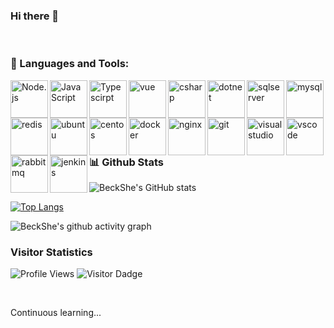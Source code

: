 <!-- 1. github主页欢迎，以及个人情况简略介绍 -->

### Hi there 👋

<!-- 
**BeckShe/BeckShe** is a ✨ _special_ ✨ repository because its `README.md` (this file) appears on your GitHub profile.

Here are some ideas to get you started:

- 🔭 I’m currently working on ...
- 🌱 I’m currently learning ...
- 👯 I’m looking to collaborate on ...
- 🤔 I’m looking for help with ...
- 💬 Ask me about ...
- 📫 How to reach me: ...
- 😄 Pronouns: ...
- ⚡ Fun fact: ... -->

<br/>

<!-- 2. 技能点和使用工具 -->

### 🔨 Languages and Tools: 
<!--  前端  -->

<!-- NodejS -->
<a href="https://nodejs.org" target="_blank"><img align="left" alt="Node.js" height ="60px" src="https://api.iconify.design/logos:nodejs-icon-alt.svg"></a>
<!-- JavaScript -->
<a href="https://developer.mozilla.org/en-US/docs/Web/JavaScript" target="_blank"> <img align="left" alt="JavaScript" height ="60px"  src="https://api.iconify.design/devicon:javascript.svg"> </a>
<!-- TypeScript -->
<a href="https://www.typescriptlang.org/" target="_blank"><img align="left" alt="Typescirpt" height ="60px" src="https://api.iconify.design/devicon:typescript.svg"></a>
<!-- VuejS -->
<a href="https://vuejs.org/" target="_blank"> <img align="left" alt="vue" height ="60px" src="https://api.iconify.design/devicon:vuejs.svg"></a>
<!-- ReactJS -->
<!-- <a href="https://reactjs.org/" target="_blank"> <img align="left" alt="React" height ="60px" src="https://api.iconify.design/devicon:react.svg"></a> -->

<!--  后端  -->

<!-- Java -->
<!-- <a href="https://www.java.com" target="_blank"><img align="left" alt="Java" height ="60px" src="https://api.iconify.design/devicon:java.svg"></a> -->
<!-- C++ -->
<!--<a href="https://cplusplus.com/" target="_blank"><img align="left" alt="c++" height ="60px" src="https://api.iconify.design/devicon:cplusplus.svg"></a> -->
<!-- Python -->
<!-- <a href="https://www.python.org" target="_blank"><img align="left" alt="Python" height ="60px" src="https://api.iconify.design/devicon:python.svg"></a> -->
<!-- C# -->
 <a href="https://learn.microsoft.com/zh-cn/dotnet/csharp/" target="_blank"><img align="left" alt="csharp" height ="60px" src="https://api.iconify.design/devicon:csharp.svg"></a> 
 <!-- .NET -->
 <a href="https://dotnet.microsoft.com/zh-cn/" target="_blank"><img align="left" alt="dotnet" height ="60px" src="https://api.iconify.design/devicon:dotnetcore.svg"></a> 

<!--  数据库  -->
 
 <!-- SqlServer -->
 <a href="https://learn.microsoft.com/zh-cn/sql/sql-server/?view=sql-server-ver16" target="_blank"> <img align="left" src="https://api.iconify.design/devicon:microsoftsqlserver.svg" alt="sqlserver" height="60px"/> </a> 
<!-- SqLite -->
<!-- <a href="https://sqlite.readdevdocs.com/" target="_blank"> <img align="left" src="https://api.iconify.design/devicon:sqlite.svg" alt="sqlite" height="60px"/> </a> -->
<!-- MYSQL -->
<a href="https://www.mysql.com/" target="_blank"> <img align="left" src="https://api.iconify.design/devicon:mysql.svg" alt="mysql" height="60px"/> </a> 
<!-- Redis -->
<a href="https://redis.io/" target="_blank"> <img align="left" src="https://api.iconify.design/devicon:redis.svg" alt="redis" height="60px"/> </a> 

<!-- linux.. -->
<!-- linux -->
<!-- <a href="https://www.linux.org/" target="_blank"> <img align="left" alt="linux" height ="60px" src="https://api.iconify.design/devicon:linux.svg"></a> -->
<!-- ubuntu  -->
<a href="https://www.jenkins.io/" target="_blank"> <img src="https://api.iconify.design/devicon:ubuntu.svg" align="left" alt="ubuntu" height='60px'/> </a>
<!-- centos -->
<a href="https://www.centos.org/" target="_blank"> <img align="left" alt="centos" height ="60px" src="https://api.iconify.design/devicon:centos.svg"></a>
<!-- Docker -->
<a href="https://www.docker.com/" target="_blank"> <img align="left" alt="docker" height ="60px" src="https://api.iconify.design/devicon:docker.svg"></a>
<!-- Tensorflow -->
<!-- <a href="https://www.tensorflow.org" target="_blank"> <img align="left" src="https://api.iconify.design/devicon:tensorflow.svg" alt="tensorflow" height="60px"/> </a> -->

<!-- web服务器,服务器..>
<!-- Nginx -->
<a href="https://nginx.org/" target="_blank"> <img src="https://api.iconify.design/devicon:nginx.svg" align="left" alt="nginx" height='60px'/> </a>


<!-- 工具 -->

<!-- Git -->
<a href="https://git-scm.com/" target="_blank"> <img src="https://api.iconify.design/devicon:git.svg" align="left" alt="git" height='60px'/> </a>
<!-- visualstudio  -->
<a href="https://visualstudio.microsoft.com/zh-hans/vs/" target="_blank"> <img src="https://api.iconify.design/devicon:visualstudio.svg" align="left" alt="visualstudio" height='60px'/> </a>
<!-- vscode  -->
<a href="https://code.visualstudio.com/" target="_blank"> <img src="https://api.iconify.design/devicon:vscode.svg" align="left" alt="vscode" height='60px'/> </a>
<!-- rabbitmq  -->
<a href="https://code.visualstudio.com/" target="_blank"> <img src="https://api.iconify.design/devicon:rabbitmq.svg" align="left" alt="rabbitmq" height='60px'/> </a>
<!-- jenkins  -->
<a href="https://www.jenkins.io/" target="_blank"> <img src="https://api.iconify.design/devicon:jenkins.svg" align="left" alt="jenkins" height='60px'/> </a>

<!-- Figma -->
<!-- <a href="https://www.figma.com/" target="_blank"> <img src="https://api.iconify.design/devicon:figma.svg" alt="figma" height='60px'/> </a> -->


<br/><br/><br/><br/><br/>
<!-- <hr/> -->

<!-- 3. Github上的提交记录统计、平台活跃记录统计和个人所有仓库中使用的各类编程语言的统计 -->

### 📊 Github Stats

![BeckShe's GitHub stats](https://github-readme-stats.vercel.app/api?username=BeckShe&show_icons=true&theme=dark)

<!-- [![Top Langs](https://github-readme-stats.vercel.app/api/top-langs/?username=BeckShe)](https://github.com/anuraghazra/github-readme-stats) -->
[![Top Langs](https://github-readme-stats.vercel.app/api/top-langs/?username=BeckShe&layout=compact&theme=dark)](https://github.com/anuraghazra/github-readme-stats)

<!-- [![Ashutosh's github activity graph](https://activity-graph.herokuapp.com/graph?username=BeckShe)](https://github.com/BeckShe/github-readme-activity-graph) -->
<!-- ![BeckShe's github activity graph](https://activity-graph.herokuapp.com/graph?username=BeckShe&theme=minimal&custom_title=Frequency&radius=0&hide_border=true) -->

![BeckShe's github activity graph](https://github-readme-activity-graph.vercel.app/graph?username=BeckShe&theme=merko&radius=0&hide_border=true) 

<!--
[![Ashutosh's github activity graph](https://github-readme-activity-graph.vercel.app/graph?username=Ashutosh00710&theme=dracula)](https://github.com/ashutosh00710/github-readme-activity-graph)     
-->
 


<!-- 贡献网格蛇 -->

<!--

### Contribution Grid Snake 🐍:
[![github-contribution-grid-snake](https://github.com/beckshe/beckshe/blob/main/github-contribution-grid-snake.svg)](https://beckshe.github.io/TechBlog/)

-->
 
 






<!-- 4. 主页访客统计 -->


### Visitor Statistics
![Profile Views](https://komarev.com/ghpvc/?username=beckshe&color=red)
![Visitor Dadge](https://visitor-badge.laobi.icu/badge?page_id=beckshe.visitor-badge&right_color=red&left_text=Visitors)
<!-- ![visitor badge](https://visitor-badge.laobi.icu/badge?page_id=beckshe.visitor-badge)  !-->

<!-- ![visitor badge](https://visitor-badge.laobi.icu/badge?page_id=beckshe.visitor-badge&left_color=red&right_color=green&left_text=ProfileViews)   -->


<!--
- 总访问量: **null** 次
- 唯一访客: **null** 人
-->


<br/>


<!-- 5.总结，或者对未来的期待，或者还想说点什么...  -->


<!-- 中文自述：学过C#,Java,Python,Scala,Nodejs,C....但是仅是泛泛而已。现明确研究方向----C#,ASP.NET,ASP.NET CORE技术栈。 -->

<!-- ### Blog: https://beckshe.github.io -->

Continuous learning...

<!-- <script type="text/javascript" src="/js.users.51.la/21236077.js"></script> -->


<!-- &theme=cobalt   加个参数即可,更换主题皮肤 -->
<!-- 修改github个人首页链接:https://github.com/anuraghazra/github-readme-stats/blob/master/readme.md -->
